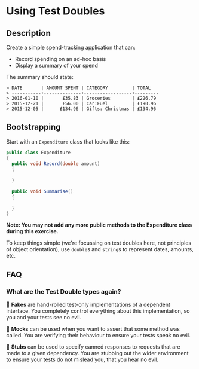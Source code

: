 # Using Test Doubles

## Description

Create a simple spend-tracking application that can:

  - Record spending on an ad-hoc basis
  - Display a summary of your spend
  
The summary should state:

```
> DATE       | AMOUNT SPENT | CATEGORY         | TOTAL  
> -----------+--------------+------------------+---------
> 2016-01-10 |       £35.83 | Groceries        | £226.79 
> 2015-12-21 |       £56.00 | Car:Fuel         | £190.96
> 2015-12-05 |      £134.96 | Gifts: Christmas | £134.96
```

## Bootstrapping

Start with an `Expenditure` class that looks like this:

```csharp
public class Expenditure
{
  public void Record(double amount)
  {
  
  }
  
  public void Summarise()
  {
  
  }
}
```
   
**Note: You may not add any more public methods to the Expenditure class during this exercise.**

To keep things simple (we're focussing on test doubles here, not principles of object orientation), use `double`s and `string`s to represent dates, amounts, etc.

## FAQ

### What are the Test Double types again?

🙈 **Fakes** are hand-rolled test-only implementations of a dependent interface. You completely control everything about this implementation, so you and your tests see no evil. 

🙊 **Mocks** can be used when you want to assert that some method was called. You are verifying their behaviour to ensure your tests speak no evil.

🙉 **Stubs** can be used to specify canned responses to requests that are made to a given dependency. You are stubbing out the wider environment to ensure your tests do not mislead you, that you hear no evil. 
